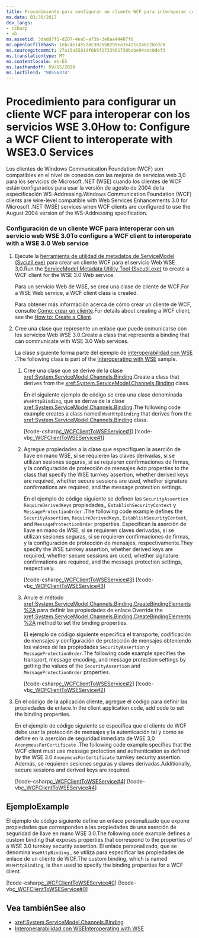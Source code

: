 ```yaml
---
title: Procedimiento para configurar un cliente WCF para interoperar con los servicios WSE 3.0
ms.date: 03/30/2017
dev_langs:
- csharp
- vb
ms.assetid: 3dadd7f1-d207-4ea5-a73b-3e8aa44407f8
ms.openlocfilehash: 1ebc4e145528c3025b0299ea7e421c248c28cdc0
ms.sourcegitcommit: 27a15a55019f6b5f2733961738babe94aec0def3
ms.translationtype: MT
ms.contentlocale: es-ES
ms.lasthandoff: 09/15/2020
ms.locfileid: "90556374"
---
```

# <a name="how-to-configure-a-wcf-client-to-interoperate-with-wse30-services"></a><span data-ttu-id="ba2bb-102">Procedimiento para configurar un cliente WCF para interoperar con los servicios WSE 3.0</span><span class="sxs-lookup"><span data-stu-id="ba2bb-102">How to: Configure a WCF Client to interoperate with WSE3.0 Services</span></span>
<span data-ttu-id="ba2bb-103">Los clientes de Windows Communication Foundation (WCF) son compatibles en el nivel de conexión con las mejoras de servicios web 3,0 para los servicios de Microsoft .NET (WSE) cuando los clientes de WCF están configurados para usar la versión de agosto de 2004 de la especificación WS-Addressing.</span><span class="sxs-lookup"><span data-stu-id="ba2bb-103">Windows Communication Foundation (WCF) clients are wire-level compatible with Web Services Enhancements 3.0 for Microsoft .NET (WSE) services when WCF clients are configured to use the August 2004 version of the WS-Addressing specification.</span></span>  
  
### <a name="to-configure-a-wcf-client-to-interoperate-with-a-wse-30-web-service"></a><span data-ttu-id="ba2bb-104">Configuración de un cliente WCF para interoperar con un servicio web WSE 3.0</span><span class="sxs-lookup"><span data-stu-id="ba2bb-104">To configure a WCF client to interoperate with a WSE 3.0 Web service</span></span>  
  
1. <span data-ttu-id="ba2bb-105">Ejecute la [herramienta de utilidad de metadatos de ServiceModel (Svcutil.exe)](../servicemodel-metadata-utility-tool-svcutil-exe.md) para crear un cliente WCF para el servicio Web WSE 3,0.</span><span class="sxs-lookup"><span data-stu-id="ba2bb-105">Run the [ServiceModel Metadata Utility Tool (Svcutil.exe)](../servicemodel-metadata-utility-tool-svcutil-exe.md) to create a WCF client for the WSE 3.0 Web service.</span></span>  
  
     <span data-ttu-id="ba2bb-106">Para un servicio Web de WSE, se crea una clase de cliente de WCF.</span><span class="sxs-lookup"><span data-stu-id="ba2bb-106">For a WSE Web service, a WCF client class is created.</span></span>  
  
     <span data-ttu-id="ba2bb-107">Para obtener más información acerca de cómo crear un cliente de WCF, consulte [Cómo: crear un cliente](../how-to-create-a-wcf-client.md).</span><span class="sxs-lookup"><span data-stu-id="ba2bb-107">For details about creating a WCF client, see the [How to: Create a Client](../how-to-create-a-wcf-client.md).</span></span>  
  
2. <span data-ttu-id="ba2bb-108">Cree una clase que represente un enlace que puede comunicarse con los servicios Web WSE 3.0.</span><span class="sxs-lookup"><span data-stu-id="ba2bb-108">Create a class that represents a binding that can communicate with WSE 3.0 Web services.</span></span>  
  
     <span data-ttu-id="ba2bb-109">La clase siguiente forma parte del ejemplo de [interoperabilidad con WSE](/previous-versions/dotnet/netframework-3.5/ms752257(v=vs.90)) .</span><span class="sxs-lookup"><span data-stu-id="ba2bb-109">The following class is part of the [Interoperating with WSE](/previous-versions/dotnet/netframework-3.5/ms752257(v=vs.90)) sample.</span></span>  
  
    1. <span data-ttu-id="ba2bb-110">Cree una clase que se derive de la clase <xref:System.ServiceModel.Channels.Binding>.</span><span class="sxs-lookup"><span data-stu-id="ba2bb-110">Create a class that derives from the <xref:System.ServiceModel.Channels.Binding> class.</span></span>  
  
         <span data-ttu-id="ba2bb-111">En el siguiente ejemplo de código se crea una clase denominada `WseHttpBinding`, que se deriva de la clase <xref:System.ServiceModel.Channels.Binding>.</span><span class="sxs-lookup"><span data-stu-id="ba2bb-111">The following code example creates a class named `WseHttpBinding` that derives from the <xref:System.ServiceModel.Channels.Binding> class.</span></span>  
  
         [!code-csharp[c_WCFClientToWSEService#1](../../../../samples/snippets/csharp/VS_Snippets_CFX/c_wcfclienttowseservice/cs/wsehttpbinding.cs#1)]
         [!code-vb[c_WCFClientToWSEService#1](../../../../samples/snippets/visualbasic/VS_Snippets_CFX/c_wcfclienttowseservice/vb/wsehttpbinding.vb#1)]  
  
    2. <span data-ttu-id="ba2bb-112">Agregue propiedades a la clase que especifiquen la aserción de llave en mano WSE, si se requieren las claves derivadas, si se utilizan sesiones seguras, si se requieren confirmaciones de firmas, y la configuración de protección de mensajes.</span><span class="sxs-lookup"><span data-stu-id="ba2bb-112">Add properties to the class that specify the WSE turnkey assertion, whether derived keys are required, whether secure sessions are used, whether signature confirmations are required, and the message protection settings.</span></span>  
  
         <span data-ttu-id="ba2bb-113">En el ejemplo de código siguiente se definen las `SecurityAssertion` `RequireDerivedKeys` propiedades,, `EstablishSecurityContext` y `MessageProtectionOrder` .</span><span class="sxs-lookup"><span data-stu-id="ba2bb-113">The following code example defines the `SecurityAssertion`, `RequireDerivedKeys`, `EstablishSecurityContext`, and `MessageProtectionOrder` properties.</span></span> <span data-ttu-id="ba2bb-114">Especifican la aserción de llave en mano de WSE, si se requieren claves derivadas, si se utilizan sesiones seguras, si se requieren confirmaciones de firmas, y la configuración de protección de mensajes, respectivamente.</span><span class="sxs-lookup"><span data-stu-id="ba2bb-114">They specify the WSE turnkey assertion, whether derived keys are required, whether secure sessions are used, whether signature confirmations are required, and the message protection settings, respectively.</span></span>  
  
         [!code-csharp[c_WCFClientToWSEService#3](../../../../samples/snippets/csharp/VS_Snippets_CFX/c_wcfclienttowseservice/cs/wsehttpbinding.cs#3)]
         [!code-vb[c_WCFClientToWSEService#3](../../../../samples/snippets/visualbasic/VS_Snippets_CFX/c_wcfclienttowseservice/vb/wsehttpbinding.vb#3)]  
  
    3. <span data-ttu-id="ba2bb-115">Anule el método <xref:System.ServiceModel.Channels.Binding.CreateBindingElements%2A> para definir las propiedades de enlace.</span><span class="sxs-lookup"><span data-stu-id="ba2bb-115">Override the <xref:System.ServiceModel.Channels.Binding.CreateBindingElements%2A> method to set the binding properties.</span></span>  
  
         <span data-ttu-id="ba2bb-116">El ejemplo de código siguiente especifica el transporte, codificación de mensajes y configuración de protección de mensajes obteniendo los valores de las propiedades `SecurityAssertion` y `MessageProtectionOrder`.</span><span class="sxs-lookup"><span data-stu-id="ba2bb-116">The following code example specifies the transport, message encoding, and message protection settings by getting the values of the `SecurityAssertion` and `MessageProtectionOrder` properties.</span></span>  
  
         [!code-csharp[c_WCFClientToWSEService#2](../../../../samples/snippets/csharp/VS_Snippets_CFX/c_wcfclienttowseservice/cs/wsehttpbinding.cs#2)]
         [!code-vb[c_WCFClientToWSEService#2](../../../../samples/snippets/visualbasic/VS_Snippets_CFX/c_wcfclienttowseservice/vb/wsehttpbinding.vb#2)]  
  
3. <span data-ttu-id="ba2bb-117">En el código de la aplicación cliente, agregue el código para definir las propiedades de enlace.</span><span class="sxs-lookup"><span data-stu-id="ba2bb-117">In the client application code, add code to set the binding properties.</span></span>  
  
     <span data-ttu-id="ba2bb-118">En el ejemplo de código siguiente se especifica que el cliente de WCF debe usar la protección de mensajes y la autenticación tal y como se define en la aserción de seguridad inmediata de WSE 3,0 `AnonymousForCertificate` .</span><span class="sxs-lookup"><span data-stu-id="ba2bb-118">The following code example specifies that the WCF client must use message protection and authentication as defined by the WSE 3.0 `AnonymousForCertificate` turnkey security assertion.</span></span> <span data-ttu-id="ba2bb-119">Además, se requieren sesiones seguras y claves derivadas.</span><span class="sxs-lookup"><span data-stu-id="ba2bb-119">Additionally, secure sessions and derived keys are required.</span></span>  
  
     [!code-csharp[c_WCFClientToWSEService#4](../../../../samples/snippets/csharp/VS_Snippets_CFX/c_wcfclienttowseservice/cs/client.cs#4)]
     [!code-vb[c_WCFClientToWSEService#4](../../../../samples/snippets/visualbasic/VS_Snippets_CFX/c_wcfclienttowseservice/vb/client.vb#4)]  
  
## <a name="example"></a><span data-ttu-id="ba2bb-120">Ejemplo</span><span class="sxs-lookup"><span data-stu-id="ba2bb-120">Example</span></span>  
 <span data-ttu-id="ba2bb-121">El ejemplo de código siguiente define un enlace personalizado que expone propiedades que corresponden a las propiedades de una aserción de seguridad de llave en mano WSE 3.0.</span><span class="sxs-lookup"><span data-stu-id="ba2bb-121">The following code example defines a custom binding that exposes properties that correspond to the properties of a WSE 3.0 turnkey security assertion.</span></span> <span data-ttu-id="ba2bb-122">El enlace personalizado, que se denomina `WseHttpBinding` , se utiliza para especificar las propiedades de enlace de un cliente de WCF.</span><span class="sxs-lookup"><span data-stu-id="ba2bb-122">The custom binding, which is named `WseHttpBinding`, is then used to specify the binding properties for a WCF client.</span></span>  

[!code-csharp[c_WCFClientToWSEService#0](../../../../samples/snippets/csharp/VS_Snippets_CFX/c_wcfclienttowseservice/cs/client.cs#0)]
[!code-vb[c_WCFClientToWSEService#0](../../../../samples/snippets/visualbasic/VS_Snippets_CFX/c_wcfclienttowseservice/vb/client.vb#0)]  
  
## <a name="see-also"></a><span data-ttu-id="ba2bb-123">Vea también</span><span class="sxs-lookup"><span data-stu-id="ba2bb-123">See also</span></span>

- <xref:System.ServiceModel.Channels.Binding>
- <span data-ttu-id="ba2bb-124">[Interoperarabilidad con WSE](/previous-versions/dotnet/netframework-3.5/ms752257(v=vs.90))</span><span class="sxs-lookup"><span data-stu-id="ba2bb-124">[Interoperating with WSE](/previous-versions/dotnet/netframework-3.5/ms752257(v=vs.90))</span></span>
